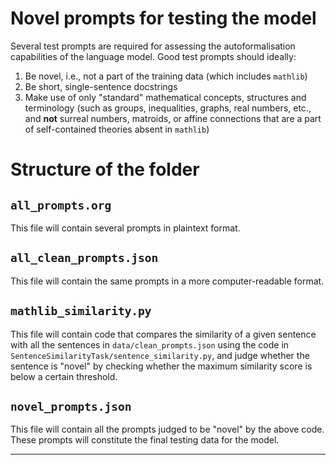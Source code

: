 # Novel prompts for testing the model 

Several test prompts are required for assessing the autoformalisation capabilities of the language model. Good test prompts should ideally:
1. Be novel, i.e., not a part of the training data (which includes `mathlib`)
2. Be short, single-sentence docstrings 
3. Make use of only "standard" mathematical concepts, structures and terminology (such as groups, inequalities, graphs, real numbers, etc., and **not** surreal numbers, matroids, or affine connections that are a part of self-contained theories absent in `mathlib`)

# Structure of the folder

## `all_prompts.org`

This file will contain several prompts in plaintext format. 

## `all_clean_prompts.json`

This file will contain the same prompts in a more computer-readable format.

## `mathlib_similarity.py`

This file will contain code that compares the similarity of a given sentence with all the sentences in `data/clean_prompts.json` using the code in `SentenceSimilarityTask/sentence_similarity.py`, and judge whether the sentence is "novel" by checking whether the maximum similarity score is below a certain threshold.

## `novel_prompts.json`

This file will contain all the prompts judged to be "novel" by the above code. These prompts will constitute the final testing data for the model.

---